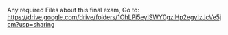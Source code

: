 Any required Files about this final exam,
Go to:
https://drive.google.com/drive/folders/1OhLPi5eyISWY0gziHp2egyIzJcVe5jcm?usp=sharing
